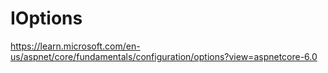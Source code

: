 # IOptions

https://learn.microsoft.com/en-us/aspnet/core/fundamentals/configuration/options?view=aspnetcore-6.0
